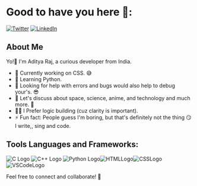 # Good to have you here 👀:
[![Twitter](https://img.shields.io/badge/Twitter-blue?logo=twitter&style=for-the-badge)](https://x.com/childofprophcy1?t=ZGAM2n45b-Wjb1Q6b3NkGw&s=09)&nbsp;[![LinkedIn](https://img.shields.io/badge/LinkedIn-blue?logo=linkedin&style=for-the-badge)](http://www.linkedin.com/in/aditya-raj-11o2)

## About Me

Yo!👋 I'm Aditya Raj, a curious developer from India. 

- 🔭 Currently working on CSS. 😅
- 🌱 Learning Python.
- 🤝 Looking for help with errors and bugs would also help to debug your's. 😎
- 💬 Let's discuss about space, science, anime, and technology and much more. 🤔
- 👨‍💻 I Prefer logic building (cuz clarity is important).
- ⚡ Fun fact: People guess I'm boring, but that's definitely not the thing 😏
I write,, sing and code.

## Tools Languages and Frameworks:

![C
Logo](https://img.icons8.com/color/24/000000/c-programming.png) ![C++ Logo](https://img.icons8.com/color/24/000000/c-plus-plus-logo.png) ![Python Logo](https://img.icons8.com/color/24/000000/python.png)![HTMLLogo](https://img.icons8.com/color/24/000000/html-5.png)![CSSLogo](https://img.icons8.com/color/24/000000/css3.png)![VSCodeLogo](https://img.icons8.com/color/24/000000/visual-studio-code-2019.png)

Feel free to connect and collaborate! 🚀
